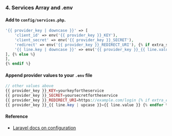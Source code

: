 ### 4. Services Array and .env

#### Add to `config/services.php`.

```php
'{{ provider_key | downcase }}' => [
    'client_id' => env('{{ provider_key }}_KEY'),
    'client_secret' => env('{{ provider_key }}_SECRET'),
    'redirect' => env('{{ provider_key }}_REDIRECT_URI'), {% if extra_service_lines != empty %} {% for line in extra_service_lines %}    
    '{{ line.key | downcase }}' => env('{{ provider_key }}_{{ line.value | upcase }}'), {% endfor %}
], {% else %}
],
{% endif %}
```

#### Append provider values to your `.env` file

```php
// other values above
{{ provider_key }}_KEY=yourkeyfortheservice
{{ provider_key }}_SECRET=yoursecretfortheservice
{{ provider_key }}_REDIRECT_URI=https://example.com/login {% if extra_env_lines != empty %} {% for line in extra_env_lines %}
{{ provider_key }}_{{ line.key | upcase }}={{ line.value }} {% endfor %} {% endif %}
```


#### Reference

* [Laravel docs on configuration](http://laravel.com/docs/master/configuration)
